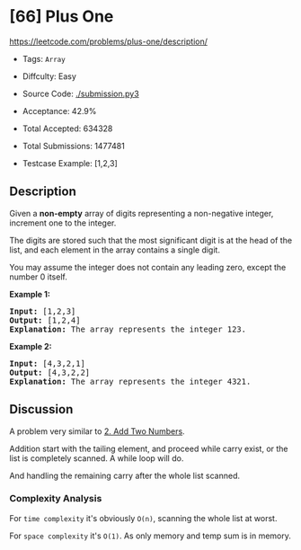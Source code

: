# [66] Plus One

<https://leetcode.com/problems/plus-one/description/>

- Tags: `Array`

- Diffculty: Easy

- Source Code: [./submission.py3](./submission.py3)

- Acceptance: 42.9%

- Total Accepted: 634328

- Total Submissions: 1477481

- Testcase Example: [1,2,3]

## Description

<p>Given a <strong>non-empty</strong> array of digits&nbsp;representing a non-negative integer, increment&nbsp;one to the integer.</p>

<p>The digits are stored such that the most significant digit is at the head of the list, and each element in the array contains a single digit.</p>

<p>You may assume the integer does not contain any leading zero, except the number 0 itself.</p>

<p><strong>Example 1:</strong></p>

<pre>
<strong>Input:</strong> [1,2,3]
<strong>Output:</strong> [1,2,4]
<strong>Explanation:</strong> The array represents the integer 123.
</pre>

<p><strong>Example 2:</strong></p>

<pre>
<strong>Input:</strong> [4,3,2,1]
<strong>Output:</strong> [4,3,2,2]
<strong>Explanation:</strong> The array represents the integer 4321.
</pre>

## Discussion

A problem very similar to [2. Add Two Numbers](../2_add-two-numbers).

Addition start with the tailing element, and proceed while carry exist,
or the list is completely scanned. A while loop will do.

And handling the remaining carry after the whole list scanned.

### Complexity Analysis

For `time complexity` it's obviously `O(n)`, scanning the whole list at worst.

For `space complexity` it's `O(1)`. As only memory and temp sum is in memory.
